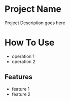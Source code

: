 
# Project Name
Project Description goes here

# How To Use
* operation 1
* operation 2


## Features

- feature 1
- feature 2



